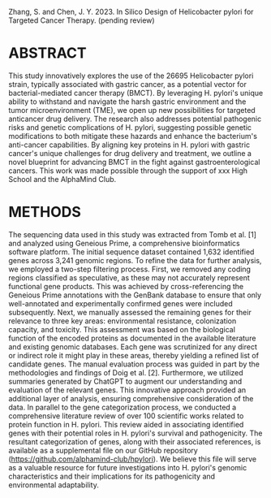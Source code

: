 Zhang, S. and Chen, J. Y. 2023. In Silico Design of Helicobacter pylori for Targeted Cancer Therapy. (pending review)

# ABSTRACT
This study innovatively explores the use of the 26695 Helicobacter pylori strain, typically associated with gastric cancer, as a potential vector for bacterial-mediated cancer therapy (BMCT). By leveraging H. pylori's unique ability to withstand and navigate the harsh gastric environment and the tumor microenvironment (TME), we open up new possibilities for targeted anticancer drug delivery. The research also addresses potential pathogenic risks and genetic complications of H. pylori, suggesting possible genetic modifications to both mitigate these hazards and enhance the bacterium's anti-cancer capabilities. By aligning key proteins in H. pylori with gastric cancer's unique challenges for drug delivery and treatment, we outline a novel blueprint for advancing BMCT in the fight against gastroenterological cancers. This work was made possible through the support of xxx High School and the AlphaMind Club.

# METHODS
The sequencing data used in this study was extracted from Tomb et al. [1] and analyzed using Geneious Prime, a comprehensive bioinformatics software platform. The initial sequence dataset contained 1,632 identified genes across 3,241 genomic regions.
To refine the data for further analysis, we employed a two-step filtering process. First, we removed any coding regions classified as speculative, as these may not accurately represent functional gene products.   This was achieved by cross-referencing the Geneious Prime annotations with the GenBank database to ensure that only well-annotated and experimentally confirmed genes were included subsequently.
Next, we manually assessed the remaining genes for their relevance to three key areas: environmental resistance, colonization capacity, and toxicity. This assessment was based on the biological function of the encoded proteins as documented in the available literature and existing genomic databases. Each gene was scrutinized for any direct or indirect role it might play in these areas, thereby yielding a refined list of candidate genes.
The manual evaluation process was guided in part by the methodologies and findings of Doig et al. [2]. Furthermore, we utilized summaries generated by ChatGPT to augment our understanding and evaluation of the relevant genes. This innovative approach provided an additional layer of analysis, ensuring comprehensive consideration of the data.
In parallel to the gene categorization process, we conducted a comprehensive literature review of over 100 scientific works related to protein function in H. pylori. This review aided in associating identified genes with their potential roles in H. pylori's survival and pathogenicity.
The resultant categorization of genes, along with their associated references, is available as a supplemental file on our GitHub repository (https://github.com/alphamind-club/hpylori). We believe this file will serve as a valuable resource for future investigations into H. pylori's genomic characteristics and their implications for its pathogenicity and environmental adaptability.


